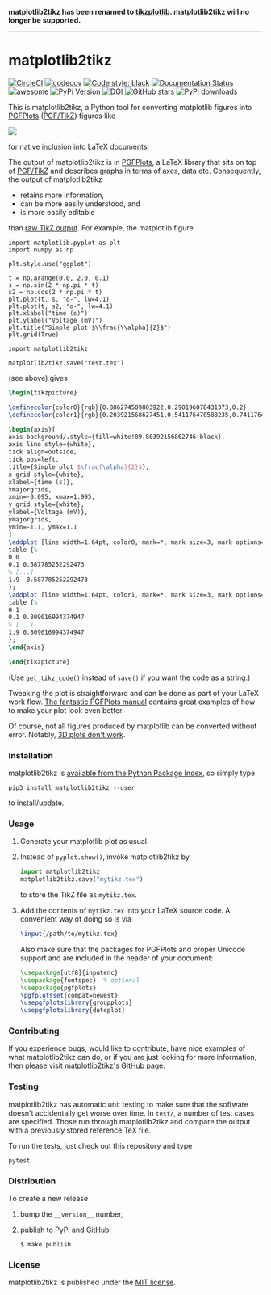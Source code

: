 **matplotlib2tikz has been renamed to [tikzplotlib](https://pypi.org/project/tikzplotlib). matplotlib2tikz will no longer be supported.**

---

# matplotlib2tikz

[![CircleCI](https://img.shields.io/circleci/project/github/nschloe/matplotlib2tikz/master.svg)](https://circleci.com/gh/nschloe/matplotlib2tikz/tree/master)
[![codecov](https://img.shields.io/codecov/c/github/nschloe/matplotlib2tikz.svg)](https://codecov.io/gh/nschloe/matplotlib2tikz)
[![Code style: black](https://img.shields.io/badge/code%20style-black-000000.svg)](https://github.com/ambv/black)
[![Documentation Status](https://readthedocs.org/projects/matplotlib2tikz/badge/?version=latest)](https://readthedocs.org/projects/matplotlib2tikz/?badge=latest)
[![awesome](https://img.shields.io/badge/awesome-yes-brightgreen.svg)](https://github.com/nschloe/matplotlib2tikz)
[![PyPi Version](https://img.shields.io/pypi/v/matplotlib2tikz.svg)](https://pypi.org/project/matplotlib2tikz)
[![DOI](https://zenodo.org/badge/DOI/10.5281/zenodo.1173089.svg)](https://doi.org/10.5281/zenodo.1173089)
[![GitHub stars](https://img.shields.io/github/stars/nschloe/matplotlib2tikz.svg?logo=github&label=Stars&logoColor=white)](https://github.com/nschloe/matplotlib2tikz)
[![PyPi downloads](https://img.shields.io/pypi/dd/matplotlib2tikz.svg)](https://pypistats.org/packages/matplotlib2tikz)

This is matplotlib2tikz, a Python tool for converting matplotlib figures into
[PGFPlots](https://www.ctan.org/pkg/pgfplots) ([PGF/TikZ](https://www.ctan.org/pkg/pgf))
figures like

![](https://nschloe.github.io/matplotlib2tikz/example.png)

for native inclusion into LaTeX documents.

The output of matplotlib2tikz is in
[PGFPlots](http://pgfplots.sourceforge.net/pgfplots.pdf), a LaTeX library that sits on
top of [PGF/TikZ](https://en.wikipedia.org/wiki/PGF/TikZ) and describes graphs in terms
of axes, data etc. Consequently, the output of matplotlib2tikz

  * retains more information,
  * can be more easily understood, and
  * is more easily editable

than [raw TikZ output](https://matplotlib.org/users/whats_new.html#pgf-tikz-backend).
For example, the matplotlib figure
```python,test
import matplotlib.pyplot as plt
import numpy as np

plt.style.use("ggplot")

t = np.arange(0.0, 2.0, 0.1)
s = np.sin(2 * np.pi * t)
s2 = np.cos(2 * np.pi * t)
plt.plot(t, s, "o-", lw=4.1)
plt.plot(t, s2, "o-", lw=4.1)
plt.xlabel("time (s)")
plt.ylabel("Voltage (mV)")
plt.title("Simple plot $\\frac{\\alpha}{2}$")
plt.grid(True)

import matplotlib2tikz

matplotlib2tikz.save("test.tex")
```
(see above) gives
```latex
\begin{tikzpicture}

\definecolor{color0}{rgb}{0.886274509803922,0.290196078431373,0.2}
\definecolor{color1}{rgb}{0.203921568627451,0.541176470588235,0.741176470588235}

\begin{axis}[
axis background/.style={fill=white!89.80392156862746!black},
axis line style={white},
tick align=outside,
tick pos=left,
title={Simple plot $\frac{\alpha}{2}$},
x grid style={white},
xlabel={time (s)},
xmajorgrids,
xmin=-0.095, xmax=1.995,
y grid style={white},
ylabel={Voltage (mV)},
ymajorgrids,
ymin=-1.1, ymax=1.1
]
\addplot [line width=1.64pt, color0, mark=*, mark size=3, mark options={solid}]
table {%
0 0
0.1 0.587785252292473
% [...]
1.9 -0.587785252292473
};
\addplot [line width=1.64pt, color1, mark=*, mark size=3, mark options={solid}]
table {%
0 1
0.1 0.809016994374947
% [...]
1.9 0.809016994374947
};
\end{axis}

\end{tikzpicture}
```
(Use `get_tikz_code()` instead of `save()` if you want the code as a string.)

Tweaking the plot is straightforward and can be done as part of your LaTeX work flow.
[The fantastic PGFPlots manual](http://pgfplots.sourceforge.net/pgfplots.pdf) contains
great examples of how to make your plot look even better.

Of course, not all figures produced by matplotlib can be converted without error.
Notably, [3D plots don't work](https://github.com/matplotlib/matplotlib/issues/7243).

### Installation

matplotlib2tikz is [available from the Python Package
Index](https://pypi.org/project/matplotlib2tikz/), so simply type
```
pip3 install matplotlib2tikz --user
```
to install/update.


### Usage

1. Generate your matplotlib plot as usual.

2. Instead of `pyplot.show()`, invoke matplotlib2tikz by
    ```python
    import matplotlib2tikz
    matplotlib2tikz.save("mytikz.tex")
    ```
   to store the TikZ file as `mytikz.tex`.

3. Add the contents of `mytikz.tex` into your LaTeX source code. A convenient way of
   doing so is via
    ```latex
    \input{/path/to/mytikz.tex}
    ```
   Also make sure that the packages for PGFPlots and proper Unicode support and are
   included in the header of your document:
    ```latex
    \usepackage[utf8]{inputenc}
    \usepackage{fontspec}  % optional
    \usepackage{pgfplots}
    \pgfplotsset{compat=newest}
    \usepgfplotslibrary{groupplots}
    \usepgfplotslibrary{dateplot}
    ```

### Contributing

If you experience bugs, would like to contribute, have nice examples of what
matplotlib2tikz can do, or if you are just looking for more information, then please
visit [matplotlib2tikz's GitHub page](https://github.com/nschloe/matplotlib2tikz).


### Testing

matplotlib2tikz has automatic unit testing to make sure that the software doesn't
accidentally get worse over time. In `test/`, a number of test cases are specified.
Those run through matplotlib2tikz and compare the output with a previously stored
reference TeX file.

To run the tests, just check out this repository and type
```
pytest
```

### Distribution

To create a new release

1. bump the `__version__` number,

2. publish to PyPi and GitHub:
    ```
    $ make publish
    ```

### License

matplotlib2tikz is published under the [MIT license](https://en.wikipedia.org/wiki/MIT_License).

